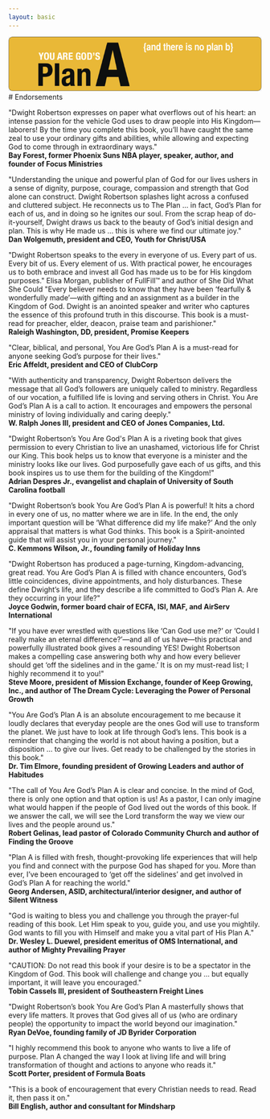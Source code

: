```yaml
---
layout: basic
---
```

<img src="/img/fuel/plan-a-connection/plan-a-header.jpg"/>
# Endorsements

"Dwight Robertson expresses on paper what overflows out of his heart: an intense passion for the vehicle God uses to draw people into His Kingdom—laborers! By the time you complete this book, you’ll have caught the same zeal to use your ordinary gifts and abilities, while allowing and expecting God to come through in extraordinary ways."  
**Bay Forest, former Phoenix Suns NBA player, speaker, author, and founder of Focus Ministries**

"Understanding the unique and powerful plan of God for our lives ushers in a sense of dignity, purpose, courage, compassion and strength that God alone can construct. Dwight Robertson splashes light across a confused and cluttered subject. He reconnects us to The Plan … in fact, God’s Plan for each of us, and in doing so he ignites our soul. From the scrap heap of do-it-yourself, Dwight draws us back to the beauty of God’s initial design and plan. This is why He made us … this is where we find our ultimate joy."  
**Dan Wolgemuth, president and CEO, Youth for Christ/USA**

"Dwight Robertson speaks to the every in everyone of us. Every part of us. Every bit of us. Every element of us. With practical power, he encourages us to both embrace and invest all God has made us to be for His kingdom purposes." 
Elisa Morgan, publisher of FullFill™ and author of She Did What She Could
"Every believer needs to know that they have been ‘fearfully & wonderfully made’—with gifting and an assignment as a builder in the Kingdom of God. Dwight is an anointed speaker and writer who captures the essence of this profound truth in this discourse. This book is a must-read for preacher, elder, deacon, praise team and parishioner."  
**Raleigh Washington, DD, president, Promise Keepers**

"Clear, biblical, and personal, You Are God’s Plan A is a must-read for anyone seeking God’s purpose for their lives."  
**Eric Affeldt, president and CEO of ClubCorp**

"With authenticity and transparency, Dwight Robertson delivers the message that all God’s followers are uniquely called to ministry. Regardless of our vocation, a fulfilled life is loving and serving others in Christ. You Are God’s Plan A is a call to action. It encourages and empowers the personal ministry of loving individually and caring deeply."  
**W. Ralph Jones III, president and CEO of Jones Companies, Ltd.**

"Dwight Robertson’s You Are God's Plan A is a riveting book that gives permission to every Christian to live an unashamed, victorious life for Christ our King. This book helps us to know that everyone is a minister and the ministry looks like our lives. God purposefully gave each of us gifts, and this book inspires us to use them for the building of the Kingdom!"  
**Adrian Despres Jr., evangelist and chaplain of University of South Carolina football**

"Dwight Robertson’s book You Are God’s Plan A is powerful! It hits a chord in every one of us, no matter where we are in life. In the end, the only important question will be ‘What difference did my life make?’ And the only appraisal that matters is what God thinks. This book is a Spirit-anointed guide that will assist you in your personal journey."  
**C. Kemmons Wilson, Jr., founding family of Holiday Inns**

"Dwight Robertson has produced a page-turning, Kingdom-advancing, great read. You Are God’s Plan A is filled with chance encounters, God’s little coincidences, divine appointments, and holy disturbances. These define Dwight’s life, and they describe a life committed to God’s Plan A. Are they occurring in your life?"  
**Joyce Godwin, former board chair of ECFA, ISI, MAF, and AirServ International**

"If you have ever wrestled with questions like ‘Can God use me?’ or ‘Could I really make an eternal difference?’—and all of us have—this practical and powerfully illustrated book gives a resounding YES! Dwight Robertson makes a compelling case answering both why and how every believer should get ‘off the sidelines and in the game.’ It is on my must-read list; I highly recommend it to you!"  
**Steve Moore, president of Mission Exchange, founder of Keep Growing, Inc., and author of The Dream Cycle: Leveraging the Power of Personal Growth**

"You Are God’s Plan A is an absolute encouragement to me because it loudly declares that everyday people are the ones God will use to transform the planet. We just have to look at life through God’s lens. This book is a reminder that changing the world is not about having a position, but a disposition … to give our lives. Get ready to be challenged by the stories in this book."  
**Dr. Tim Elmore, founding president of Growing Leaders and author of Habitudes**

"The call of You Are God’s Plan A is clear and concise. In the mind of God, there is only one option and that option is us! As a pastor, I can only imagine what would happen if the people of God lived out the words of this book. If we answer the call, we will see the Lord transform the way we view our lives and the people around us."  
**Robert Gelinas, lead pastor of Colorado Community Church and author of Finding the Groove**

"Plan A is filled with fresh, thought-provoking life experiences that will help you find and connect with the purpose God has shaped for you. More than ever, I’ve been encouraged to ‘get off the sidelines’ and get involved in God’s Plan A for reaching the world."  
**Georg Andersen, ASID, architectural/interior designer, and author of Silent Witness**

"God is waiting to bless you and challenge you through the prayer-ful reading of this book. Let Him speak to you, guide you, and use you mightily. God wants to fill you with Himself and make you a vital part of His Plan A."  
**Dr. Wesley L. Duewel, president emeritus of OMS International, and author of Mighty Prevailing Prayer**

"CAUTION: Do not read this book if your desire is to be a spectator in the Kingdom of God. This book will challenge and change you … but equally important, it will leave you encouraged."  
**Tobin Cassels III, president of Southeastern Freight Lines**

"Dwight Robertson’s book You Are God’s Plan A masterfully shows that every life matters. It proves that God gives all of us (who are ordinary people) the opportunity to impact the world beyond our imagination."  
**Ryan DeVoe, founding family of JD Byrider Corporation**

"I highly recommend this book to anyone who wants to live a life of purpose. Plan A changed the way I look at living life and will bring transformation of thought and actions to anyone who reads it."  
**Scott Porter, president of Formula Boats**

"This is a book of encouragement that every Christian needs to read. Read it, then pass it on."  
**Bill English, author and consultant for Mindsharp**